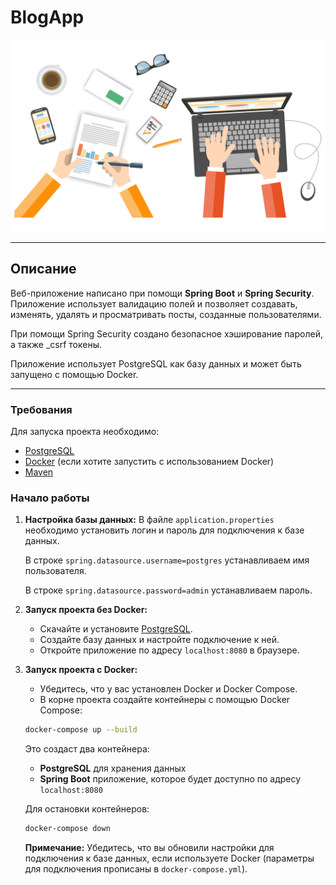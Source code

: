 # BlogApp
![Главная картинка](readme_assets/titleGif.gif)

---
## Описание
Веб-приложение написано при помощи **Spring Boot** и **Spring Security**.
Приложение использует валидацию полей и позволяет создавать, изменять, удалять и просматривать посты, созданные пользователями.

При помощи Spring Security создано безопасное хэширование паролей, а также _csrf токены.

Приложение использует PostgreSQL как базу данных и может быть запущено с помощью Docker.

<hr>

### Требования
Для запуска проекта необходимо:
- [PostgreSQL](https://www.postgresql.org/download/)
- [Docker](https://www.docker.com/products/docker-desktop) (если хотите запустить с использованием Docker)
- [Maven](https://maven.apache.org/download.cgi)

### Начало работы
1. **Настройка базы данных:**
    В файле ``application.properties`` необходимо установить логин и пароль для подключения к базе данных.

    В строке ``spring.datasource.username=postgres`` устанавливаем имя пользователя.

    В строке ``spring.datasource.password=admin`` устанавливаем пароль.

2. **Запуск проекта без Docker:**
    - Скачайте и установите [PostgreSQL](https://www.postgresql.org/download/).
    - Создайте базу данных и настройте подключение к ней.
    - Откройте приложение по адресу `localhost:8080` в браузере.

3. **Запуск проекта с Docker:**
    - Убедитесь, что у вас установлен Docker и Docker Compose.
    - В корне проекта создайте контейнеры с помощью Docker Compose:
    ```bash
    docker-compose up --build
    ```
    Это создаст два контейнера:
    - **PostgreSQL** для хранения данных
    - **Spring Boot** приложение, которое будет доступно по адресу `localhost:8080`

    Для остановки контейнеров:
    ```bash
    docker-compose down
    ```

    **Примечание:** Убедитесь, что вы обновили настройки для подключения к базе данных, если используете Docker (параметры для подключения прописаны в `docker-compose.yml`).
